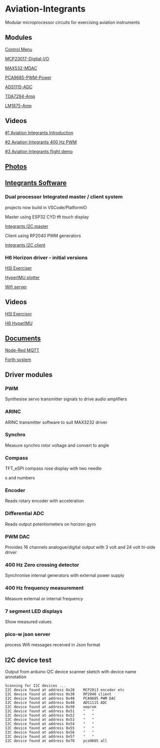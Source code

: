 # Aviation-Integrants
Modular microprocessor circuits for exercising aviation instruments

## Modules

[Control Menu](./software/readme.md)

[MCP23017-Digital-I/O](./hardware/MCP23017-Digital-IO.md)

[MAX532-MDAC](./hardware/MAX532-MDAC.md)

[PCA9685-PWM-Power](./hardware/PCA9685-PWM-Power.md)

[ADS1115-ADC](./hardware/ADS1115-ADC.md)

[TDA7294-Amp](./hardware/TDA7294-Amp.md)

[LM1875-Amp](./hardware/LM1875-Amp.md)

## Videos

[#1 Aviation Integrants Introduction](https://youtu.be/Xt561YlcXEw)

[#2 Aviation Integrants 400 Hz PWM](https://youtu.be/oUfFnTuM4sA)

[#3 Aviation Integrants flight demo](https://youtu.be/FEqSL34pKfE)

## [Photos](./images/README.md)

## [Integrants Software](./software)

### Dual processor Integrated master / client system

projects now build in VSCode/PlatformIO

Master using ESP32 CYD tft touch display

[Integrants I2C master](./software/IntegrantsMaster)

Client using RP2040 PWM generators

[Integrants I2C client](./software/IntegrantsCient)

### H6 Horizon driver - initial versions

[HSI Exerciser](./software/backup/DIAG_HSI_Exerciser)

[HyperIMU plotter](./software/backup/picow_hyperimu_plotter)

[Wifi server](./software/backup/DAIG_i2c_slave)

## Videos

[HSI Exercisor](https://youtube.com/shorts/Rt51kpNWBBE)

[H6 HyperIMU](https://youtube.com/shorts/gqmefr7U4pM)

## [Documents](./documents)

[Node-Red MQTT](./documents/node-red-mqtt.md)

[Forth system](./software/Forth-system.md)

## Driver modules

### PWM

Synthesise servo transmitter signals to drive audio amplifiers

### ARINC

ARINC transmitter software to suit MAX3232 driver

### Synchro

Measure synchro rotor voltage and convert to angle

### Compass

TFT_eSPI compass rose display with two needle

s and numbers

### Encoder

Reads rotary encoder with acceleration

### Differential ADC

Reads output potentiometers on horizon gyro

### PWM DAC

Provides 16 channels analogue/digital output with 3 volt and 24 volt hi-side driver

### 400 Hz Zero crossing detector

Synchronise internal generators with external power supply

### 400 Hz frequency measurement

Measure external or internal frequency

### 7 segment LED displays

Show measured values

### pico-w json server

process Wifi messages received in Json format

## I2C device test

Output from arduino I2C device scanner sketch with device name annotation

```
Scanning for I2C devices ...
I2C device found at address 0x20    MCP2013 encoder etc
I2C device found at address 0x30    RP2040 client  
I2C device found at address 0x40    PCA9685 PWM DAC
I2C device found at address 0x48    ADS1115 ADC
I2C device found at address 0x50    eeprom
I2C device found at address 0x51    "   "
I2C device found at address 0x52    "   "
I2C device found at address 0x53    "   "
I2C device found at address 0x54    "   "
I2C device found at address 0x55    "   "
I2C device found at address 0x56    "   "
I2C device found at address 0x57    "   "
I2C device found at address 0x70    pca9685 all
```



